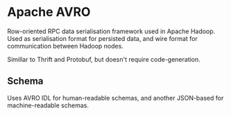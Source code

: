 # Apache AVRO

Row-oriented RPC data serialisation framework used in Apache Hadoop.
Used as serialisation format for persisted data, and wire format for
communication between Hadoop nodes.

Simillar to Thrift and Protobuf, but doesn't require code-generation.

## Schema

Uses AVRO IDL for human-readable schemas, and another JSON-based for
machine-readable schemas.
